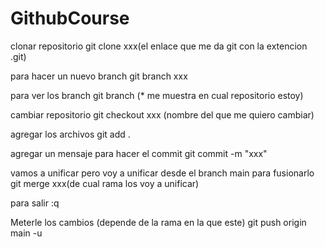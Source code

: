 # GithubCourse

clonar repositorio
   git clone xxx(el enlace que me da git con la extencion .git)

para hacer un nuevo branch
   git branch xxx

para ver los branch
   git branch (* me muestra en cual repositorio estoy)

cambiar repositorio
   git checkout xxx (nombre del que me quiero cambiar)

agregar los archivos
   git add .

agregar un mensaje para hacer el commit
   git commit -m "xxx"

vamos a unificar pero voy a unificar desde el branch main para fusionarlo
   git merge xxx(de cual rama los voy a unificar)

para salir
   :q

Meterle los cambios (depende de la rama en la que este)
   git push origin main -u